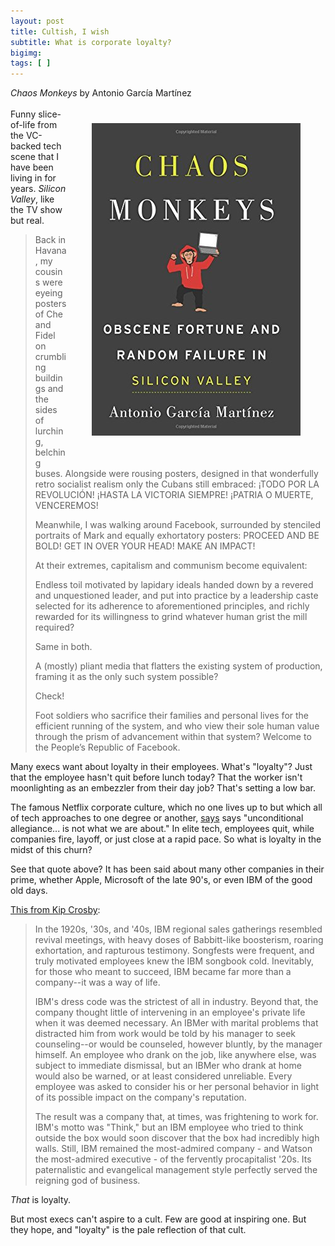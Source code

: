 ```yaml
---
layout: post
title: Cultish, I wish 
subtitle: What is corporate loyalty?
bigimg: 
tags: [ ]
---
```

 


<!--end.excerpt-->
_Chaos Monkeys_ by Antonio García Martínez  
 <img style="padding:40px" align="right"  src="/img/chaosmonkeys.jpg" />  
Funny slice-of-life from the VC-backed tech scene that I have been living in for years. _Silicon Valley_, like the TV show but real.
<blockquote>
<p>
Back in Havana, my cousins were eyeing posters of Che and Fidel on crumbling buildings and the sides of lurching, belching buses. Alongside were rousing posters, designed in that wonderfully retro socialist realism only the Cubans still embraced: ¡TODO POR LA REVOLUCIÓN! ¡HASTA LA VICTORIA SIEMPRE! ¡PATRIA O MUERTE, VENCEREMOS!
</p><p>
Meanwhile, I was walking around Facebook, surrounded by stenciled portraits of Mark and equally exhortatory posters: PROCEED AND BE BOLD! GET IN OVER YOUR HEAD! MAKE AN IMPACT!
</p><p>
At their extremes, capitalism and communism become equivalent:
</p><p>
Endless toil motivated by lapidary ideals handed down by a revered and unquestioned leader, and put into practice by a leadership caste selected for its adherence to aforementioned principles, and richly rewarded for its willingness to grind whatever human grist the mill required?
</p><p>
Same in both.
</p><p>
A (mostly) pliant media that flatters the existing system of production, framing it as the only such system possible?
</p><p>
Check!
</p><p>
Foot soldiers who sacrifice their families and personal lives for the efficient running of the system, and who view their sole human value through the prism of advancement within that system?
Welcome to the People’s Republic of Facebook.
</p>
</blockquote>

Many execs want about loyalty in their employees. What's "loyalty"? Just that the employee hasn't quit before lunch today? That the worker isn't moonlighting as an embezzler from their day job? That's setting a low bar.


The famous Netflix corporate culture, which no one lives up to but which all of tech approaches to one degree or another, [says](https://jobs.netflix.com/culture)
 says "unconditional allegiance... is not what we are about." In elite tech, employees quit, while  companies fire, layoff, or just close at a rapid pace. So what is loyalty in the midst of this churn? 

 
See that quote above? It has been said about many other companies in their prime, whether Apple, Microsoft of the late 90's, or even IBM of the good old days.


[This from Kip Crosby](https://www.forbes.com/asap/2001/0402/Cult_xtraCrosby.html):
<blockquote>
<p>In the 1920s, '30s, and '40s, IBM regional sales gatherings resembled revival meetings, with heavy doses of Babbitt-like boosterism, roaring exhortation, and rapturous testimony. Songfests were frequent, and truly motivated employees knew the IBM songbook cold. Inevitably, for those who meant to succeed, IBM became far more than a company--it was a way of life.
</p><p>
IBM's dress code was the strictest of all in industry. Beyond that, the company thought little of intervening in an employee's private life when it was deemed necessary. An IBMer with marital problems that distracted him from work would be told by his manager to seek counseling--or would be counseled, however bluntly, by the manager himself. An employee who drank on the job, like anywhere else, was subject to immediate dismissal, but an IBMer who drank at home would also be warned, or at least considered unreliable. Every employee was asked to consider his or her personal behavior in light of its possible impact on the company's reputation.
</p><p>
The result was a company that, at times, was frightening to work for. IBM's motto was "Think," but an IBM employee who tried to think outside the box would soon discover that the box had incredibly high walls. Still, IBM remained the most-admired company - and Watson the most-admired executive - of the fervently procapitalist '20s. Its paternalistic and evangelical management style perfectly served the reigning god of business.
</p>
</blockquote>


_That_ is loyalty.

But most execs can't aspire to a cult. Few are good at inspiring one. But they hope, and  "loyalty" is the pale reflection of that cult.
